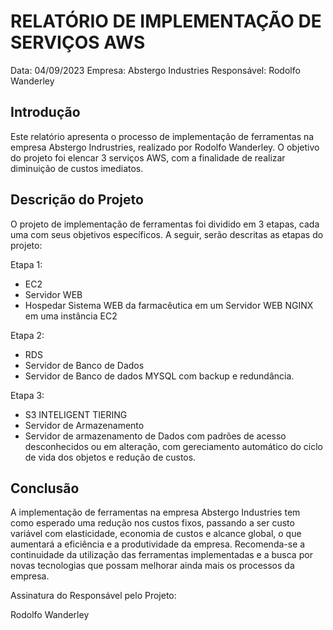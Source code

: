 # RELATÓRIO DE IMPLEMENTAÇÃO DE SERVIÇOS AWS

Data: 04/09/2023
Empresa: Abstergo Industries 
Responsável: Rodolfo Wanderley

## Introdução
Este relatório apresenta o processo de implementação de ferramentas na empresa Abstergo Indrustries, realizado por Rodolfo Wanderley. O objetivo do projeto foi elencar 3 serviços AWS, com a finalidade de realizar diminuição de custos imediatos.

## Descrição do Projeto
O projeto de implementação de ferramentas foi dividido em 3 etapas, cada uma com seus objetivos específicos. A seguir, serão descritas as etapas do projeto:

Etapa 1: 
- EC2
- Servidor WEB
- Hospedar Sistema WEB da farmacêutica em um Servidor WEB NGINX em uma instância EC2

Etapa 2: 
- RDS
- Servidor de Banco de Dados
- Servidor de Banco de dados MYSQL com backup e redundância.

Etapa 3: 
- S3 INTELIGENT TIERING
- Servidor de Armazenamento
- Servidor de armazenamento de Dados com padrões de acesso desconhecidos ou em alteração, com gereciamento automático do ciclo de vida dos objetos e redução de custos.



## Conclusão
A implementação de ferramentas na empresa Abstergo Industries tem como esperado uma redução nos custos fixos, passando a ser custo variável com elasticidade, economia de custos e alcance global, o que aumentará a eficiência e a produtividade da empresa. Recomenda-se a continuidade da utilização das ferramentas implementadas e a busca por novas tecnologias que possam melhorar ainda mais os processos da empresa.

Assinatura do Responsável pelo Projeto:

Rodolfo Wanderley